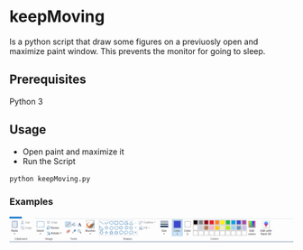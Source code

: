 # keepMoving

Is a python script that draw some figures on a previuosly open and maximize paint window. This prevents the monitor for going to sleep.

## Prerequisites

Python 3

## Usage

- Open paint and maximize it
- Run the Script

```bash
python keepMoving.py
```

### Examples

![Example](example.gif)
